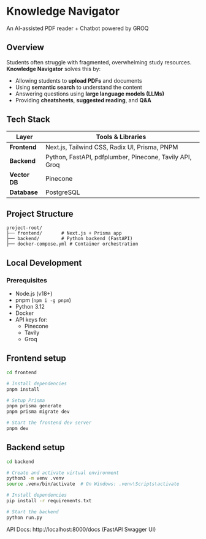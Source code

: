 # Knowledge Navigator

An AI-assisted PDF reader + Chatbot powered by GROQ

## Overview

Students often struggle with fragmented, overwhelming study resources. **Knowledge Navigator** solves this by:

- Allowing students to **upload PDFs** and documents
- Using **semantic search** to understand the content
- Answering questions using **large language models (LLMs)**
- Providing **cheatsheets**, **suggested reading**, and **Q&A**

## Tech Stack

| Layer       | Tools & Libraries                                |
|------------|---------------------------------------------------|
| **Frontend** | Next.js, Tailwind CSS, Radix UI, Prisma, PNPM     |
| **Backend**  | Python, FastAPI, pdfplumber, Pinecone, Tavily API, Groq |
| **Vector DB**| Pinecone                                          |
| **Database** | PostgreSQL                                        |

## Project Structure

```
project-root/
├── frontend/       # Next.js + Prisma app
├── backend/        # Python backend (FastAPI)
├── docker-compose.yml # Container orchestration
```

## Local Development

### Prerequisites

- Node.js (v18+)
- pnpm (`npm i -g pnpm`)
- Python 3.12
- Docker
- API keys for:
  - Pinecone
  - Tavily
  - Groq

## Frontend setup

```bash
cd frontend

# Install dependencies
pnpm install

# Setup Prisma
pnpm prisma generate
pnpm prisma migrate dev

# Start the frontend dev server
pnpm dev
```

## Backend setup

```bash
cd backend

# Create and activate virtual environment
python3 -m venv .venv
source .venv/bin/activate  # On Windows: .venv\Scripts\activate

# Install dependencies
pip install -r requirements.txt

# Start the backend
python run.py
```

API Docs: http://localhost:8000/docs (FastAPI Swagger UI)
